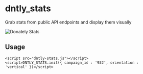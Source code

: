 dntly_stats
===========
Grab stats from public API endpoints and display them visually

![Donately Stats](http://i.imgur.com/C7Qxyzg.png)


## Usage

```
<script src="dntly-stats.js"></script>
<script>DNTLY_STATS.init({ campaign_id : '932', orientation : 'vertical' })</script>
```
